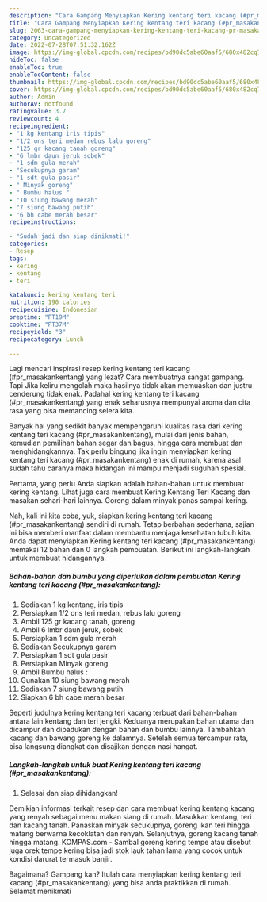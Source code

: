 ```yaml
---
description: "Cara Gampang Menyiapkan Kering kentang teri kacang (#pr_masakankentang) yang Sempurna, Buat Buka Puasa Menggugah Selera"
title: "Cara Gampang Menyiapkan Kering kentang teri kacang (#pr_masakankentang) yang Sempurna, Buat Buka Puasa Menggugah Selera"
slug: 2063-cara-gampang-menyiapkan-kering-kentang-teri-kacang-pr-masakankentang-yang-sempurna-buat-buka-puasa-menggugah-selera
category: Uncategorized
date: 2022-07-28T07:51:32.162Z
image: https://img-global.cpcdn.com/recipes/bd90dc5abe60aaf5/680x482cq70/kering-kentang-teri-kacang-pr_masakankentang-foto-resep-utama.jpg
hideToc: false
enableToc: true
enableTocContent: false
thumbnail: https://img-global.cpcdn.com/recipes/bd90dc5abe60aaf5/680x482cq70/kering-kentang-teri-kacang-pr_masakankentang-foto-resep-utama.jpg
cover: https://img-global.cpcdn.com/recipes/bd90dc5abe60aaf5/680x482cq70/kering-kentang-teri-kacang-pr_masakankentang-foto-resep-utama.jpg
author: Admin
authorAv: notfound
ratingvalue: 3.7
reviewcount: 4
recipeingredient:
- "1 kg kentang iris tipis"
- "1/2 ons teri medan rebus lalu goreng"
- "125 gr kacang tanah goreng"
- "6 lmbr daun jeruk sobek"
- "1 sdm gula merah"
- "Secukupnya garam"
- "1 sdt gula pasir"
- " Minyak goreng"
- " Bumbu halus "
- "10 siung bawang merah"
- "7 siung bawang putih"
- "6 bh cabe merah besar"
recipeinstructions:

- "Sudah jadi dan siap dinikmati!"
categories:
- Resep
tags:
- kering
- kentang
- teri

katakunci: kering kentang teri 
nutrition: 190 calories
recipecuisine: Indonesian
preptime: "PT19M"
cooktime: "PT37M"
recipeyield: "3"
recipecategory: Lunch

---
```



Lagi mencari inspirasi resep kering kentang teri kacang (#pr_masakankentang) yang lezat? Cara membuatnya sangat gampang. Tapi Jika keliru mengolah maka hasilnya tidak akan memuaskan dan justru cenderung tidak enak. Padahal kering kentang teri kacang (#pr_masakankentang) yang enak seharusnya mempunyai aroma dan cita rasa yang bisa memancing selera kita.


Banyak hal yang sedikit banyak mempengaruhi kualitas rasa dari kering kentang teri kacang (#pr_masakankentang), mulai dari jenis bahan, kemudian pemilihan bahan segar dan bagus, hingga cara membuat dan menghidangkannya. Tak perlu bingung jika ingin menyiapkan kering kentang teri kacang (#pr_masakankentang) enak di rumah, karena asal sudah tahu caranya maka hidangan ini mampu menjadi suguhan spesial.

Pertama, yang perlu Anda siapkan adalah bahan-bahan untuk membuat kering kentang. Lihat juga cara membuat Kering Kentang Teri Kacang dan masakan sehari-hari lainnya. Goreng dalam minyak panas sampai kering.


Nah, kali ini kita coba, yuk, siapkan kering kentang teri kacang (#pr_masakankentang) sendiri di rumah. Tetap berbahan sederhana, sajian ini bisa memberi manfaat dalam membantu menjaga kesehatan tubuh kita. Anda dapat menyiapkan Kering kentang teri kacang (#pr_masakankentang) memakai 12 bahan dan 0 langkah pembuatan. Berikut ini langkah-langkah untuk membuat hidangannya.

<!--inarticleads1-->

##### Bahan-bahan dan bumbu yang diperlukan dalam pembuatan Kering kentang teri kacang (#pr_masakankentang):

1. Sediakan 1 kg kentang, iris tipis
1. Persiapkan 1/2 ons teri medan, rebus lalu goreng
1. Ambil 125 gr kacang tanah, goreng
1. Ambil 6 lmbr daun jeruk, sobek
1. Persiapkan 1 sdm gula merah
1. Sediakan Secukupnya garam
1. Persiapkan 1 sdt gula pasir
1. Persiapkan  Minyak goreng
1. Ambil  Bumbu halus :
1. Gunakan 10 siung bawang merah
1. Sediakan 7 siung bawang putih
1. Siapkan 6 bh cabe merah besar


Seperti judulnya kering kentang teri kacang terbuat dari bahan-bahan antara lain kentang dan teri jengki. Keduanya merupakan bahan utama dan dicampur dan dipadukan dengan bahan dan bumbu lainnya. Tambahkan kacang dan bawang goreng ke dalamnya. Setelah semua tercampur rata, bisa langsung diangkat dan disajikan dengan nasi hangat. 

<!--inarticleads2-->

##### Langkah-langkah untuk buat Kering kentang teri kacang (#pr_masakankentang):


1. Selesai dan siap dihidangkan!

Demikian informasi terkait resep dan cara membuat kering kentang kacang yang renyah sebagai menu makan siang di rumah. Masukkan kentang, teri dan kacang tanah. Panaskan minyak secukupnya, goreng ikan teri hingga matang berwarna kecoklatan dan renyah. Selanjutnya, goreng kacang tanah hingga matang. KOMPAS.com - Sambal goreng kering tempe atau disebut juga orek tempe kering bisa jadi stok lauk tahan lama yang cocok untuk kondisi darurat termasuk banjir. 

Bagaimana? Gampang kan? Itulah cara menyiapkan kering kentang teri kacang (#pr_masakankentang) yang bisa anda praktikkan di rumah. Selamat menikmati
